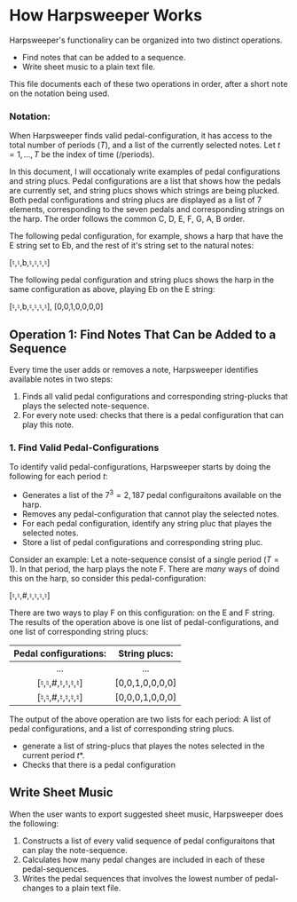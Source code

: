 # How Harpsweeper Works

Harpsweeper's functionaliry can be organized into two distinct operations.  
 - Find notes that can be added to a sequence.
 - Write sheet music to a plain text file. 

This file documents each of these two operations in order, after a short note on the notation being used. 

### Notation: 
When Harpsweeper finds valid pedal-configuration, it has access to the total number of periods ($T$), and a list of the currently selected notes. 
Let $t=1,\dots,T$ be the index of time (/periods).  

In this document, I will occationaly write examples of pedal configurations and string plucs. Pedal configurations are a list that shows how the pedals are currently set, 
and string plucs shows which strings are being plucked. Both pedal configurations and string plucs are displayed as a list of 7 elements, corresponding to the seven 
pedals and corresponding strings on the harp. The order follows the common C, D, E, F, G, A, B order. 

The following pedal configuration, for example, shows a harp that have the E string set to Eb, and the rest of it's string set to the natural notes: 

[♮,♮,b,♮,♮,♮,♮]

The following pedal configuration and string plucs shows the harp in the same configuration as above, playing Eb on the E string: 

[♮,♮,b,♮,♮,♮,♮], [0,0,1,0,0,0,0]

## Operation 1: Find Notes That Can be Added to a Sequence

Every time the user adds or removes a note, Harpsweeper identifies available notes in two steps: 
 1. Finds all valid pedal configurations and corresponding string-plucks that plays the selected note-sequence. 
 2. For every note used: checks that there is a pedal configuration that can play this note.

### 1. Find Valid Pedal-Configurations

To identify valid pedal-configurations, Harpsweeper starts by doing the following for each period $t$: 
 - Generates a list of the $7^3=2,187$ pedal configuraitons available on the harp.
 - Removes any pedal-configuration that cannot play the selected notes.
 - For each pedal configuration, identify any string pluc that playes the selected notes.
 - Store a list of pedal configurations and corresponding string pluc. 

Consider an example: Let a note-sequence consist of a single period ($T=1$). In that period, the harp plays the note F. 
There are _many_ ways of doind this on the harp, so consider this pedal-configuration: 

[♮,♮,#,♮,♮,♮,♮]

There are two ways to play F on this configuration: on the E and F string. The results of the operation above is one list of pedal-configurations, and one list of corresponding 
string plucs: 

Pedal configurations:  | String plucs:  
:-------------------------:|:-------------------------:
...            | ...
[♮,♮,#,♮,♮,♮,♮] | [0,0,1,0,0,0,0]
[♮,♮,#,♮,♮,♮,♮] | [0,0,0,1,0,0,0]


The output of the above operation are two lists for each period: A list of pedal configurations, and a list of corresponding string plucs. 

 - generate a list of string-plucs that playes the notes selected in the current period $t$*.
 - Checks that there is a pedal configuration 


## Write Sheet Music

When the user wants to export suggested sheet music, Harpsweeper does the following: 
1. Constructs a list of every valid sequence of pedal configuraitons that can play the note-sequence.
2. Calculates how many pedal changes are included in each of these pedal-sequences.
3. Writes the pedal sequences that involves the lowest number of pedal-changes to a plain text file.
